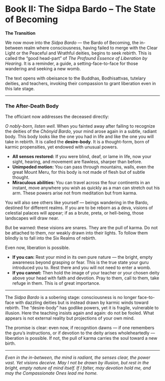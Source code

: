 # Book II: The Sidpa Bardo – The State of Becoming

**The Transition**

We now move into the *Sidpa Bardo* — the Bardo of Becoming, the in-between realm where consciousness, having failed to merge with the Clear Light or the Peaceful and Wrathful deities, begins to seek rebirth. This is called the “good head-part” of *The Profound Essence of Liberation by Hearing*. It is a reminder, a guide, a setting-face-to-face for those wandering and seeking a new womb.

The text opens with obeisance to the Buddhas, Bodhisattvas, tutelary deities, and teachers, invoking their compassion to grant liberation even in this late stage.

---

### The After-Death Body

The officiant now addresses the deceased directly:

*O nobly-born, listen well.* When you fainted away after failing to recognize the deities of the *Chönyid Bardo*, your mind arose again in a subtle, radiant body. This body looks like the one you had in life and like the one you will take in rebirth. It is called the **desire-body**. It is a thought-form, born of karmic propensities, yet endowed with unusual powers.

* **All senses restored:** If you were blind, deaf, or lame in life, now your sight, hearing, and movement are flawless, sharper than before.
* **Unimpeded motion:** You can pass through mountains, walls, even the great Mount Meru, for this body is not made of flesh but of subtle thought.
* **Miraculous abilities:** You can travel across the four continents in an instant, move anywhere you wish as quickly as a man can stretch out his arm. These powers arise not from meditation but from karma.

You will also see others like yourself — beings wandering in the Bardo, destined for different realms. If you are to be reborn as a deva, visions of celestial palaces will appear; if as a brute, preta, or hell-being, those landscapes will draw near.

But be warned: these visions are snares. They are the pull of karma. Do not be attached to them, nor weakly drawn into their lights. To follow them blindly is to fall into the Six Realms of rebirth.

Even now, liberation is possible.

* **If you can:** Rest your mind in its own pure nature — the bright, empty awareness beyond grasping or fear. This is the true state your guru introduced you to. Rest there and you will not need to enter a womb.
* **If you cannot:** Then hold the image of your teacher or your chosen deity above your head with faith and devotion. Pray to them, call to them, take refuge in them. This is of great importance.

---

The *Sidpa Bardo* is a sobering stage: consciousness is no longer face-to-face with dazzling deities but is instead drawn by karmic winds toward rebirth. The “desire-body” has godlike powers, yet it is fragile, vulnerable to illusion. Here the teaching insists again and again: do not be fooled. What appears is not external reality but projections of your own mind.

The promise is clear: even now, if recognition dawns — if one remembers the guru’s instructions, or if devotion to the deity arises wholeheartedly — liberation is possible. If not, the pull of karma carries the soul toward a new birth.

---

*Even in the in-between,
the mind is radiant,
the senses clear,
the power vast.
Yet visions deceive.
May I not be drawn by illusion,
but rest in the bright, empty nature
of mind itself.
If I falter,
may devotion hold me,
and may the Compassionate Ones
lead me home.*

